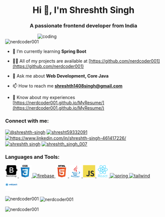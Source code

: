 <h1 align="center">Hi 👋, I'm Shreshth Singh</h1>
<h3 align="center">A passionate frontend developer from India</h3>

<img align="right" alt="coding" width="400" src="https://user-images.githubusercontent.com/55389276/140866485-8fb1c876-9a8f-4d6a-98dc-08c4981eaf70.gif">

<p align="left"> <img src="https://komarev.com/ghpvc/?username=nerdcoder001&label=Profile%20views&color=0e75b6&style=flat" alt="nerdcoder001" /> </p>

- 🌱 I’m currently learning **Spring Boot**

- 👨‍💻 All of my projects are available at [https://github.com/nerdcoder001](https://github.com/nerdcoder001)

- 💬 Ask me about **Web Development, Core Java**

- 📫 How to reach me **shreshth1408singh@gmail.com**

- 📄 Know about my experiences [https://nerdcoder001.github.io/MyResume/](https://nerdcoder001.github.io/MyResume/)

<h3 align="left">Connect with me:</h3>
<p align="left">
<a href="https://codepen.io/@shreshth-singh" target="blank"><img align="center" src="https://raw.githubusercontent.com/rahuldkjain/github-profile-readme-generator/master/src/images/icons/Social/codepen.svg" alt="@shreshth-singh" height="30" width="40" /></a>
<a href="https://twitter.com/shresht59332091" target="blank"><img align="center" src="https://raw.githubusercontent.com/rahuldkjain/github-profile-readme-generator/master/src/images/icons/Social/twitter.svg" alt="shresht59332091" height="30" width="40" /></a>
<a href="https://linkedin.com/in/https://www.linkedin.com/in/shreshth-singh-461417226/" target="blank"><img align="center" src="https://raw.githubusercontent.com/rahuldkjain/github-profile-readme-generator/master/src/images/icons/Social/linked-in-alt.svg" alt="https://www.linkedin.com/in/shreshth-singh-461417226/" height="30" width="40" /></a>
<a href="https://fb.com/shreshth singh" target="blank"><img align="center" src="https://raw.githubusercontent.com/rahuldkjain/github-profile-readme-generator/master/src/images/icons/Social/facebook.svg" alt="shreshth singh" height="30" width="40" /></a>
<a href="https://instagram.com/shreshth_singh_007" target="blank"><img align="center" src="https://raw.githubusercontent.com/rahuldkjain/github-profile-readme-generator/master/src/images/icons/Social/instagram.svg" alt="shreshth_singh_007" height="30" width="40" /></a>
</p>

<h3 align="left">Languages and Tools:</h3>
<p align="left"> <a href="https://getbootstrap.com" target="_blank" rel="noreferrer"> <img src="https://raw.githubusercontent.com/devicons/devicon/master/icons/bootstrap/bootstrap-plain-wordmark.svg" alt="bootstrap" width="40" height="40"/> </a> <a href="https://www.w3schools.com/css/" target="_blank" rel="noreferrer"> <img src="https://raw.githubusercontent.com/devicons/devicon/master/icons/css3/css3-original-wordmark.svg" alt="css3" width="40" height="40"/> </a> <a href="https://firebase.google.com/" target="_blank" rel="noreferrer"> <img src="https://www.vectorlogo.zone/logos/firebase/firebase-icon.svg" alt="firebase" width="40" height="40"/> </a> <a href="https://www.w3.org/html/" target="_blank" rel="noreferrer"> <img src="https://raw.githubusercontent.com/devicons/devicon/master/icons/html5/html5-original-wordmark.svg" alt="html5" width="40" height="40"/> </a> <a href="https://www.java.com" target="_blank" rel="noreferrer"> <img src="https://raw.githubusercontent.com/devicons/devicon/master/icons/java/java-original.svg" alt="java" width="40" height="40"/> </a> <a href="https://developer.mozilla.org/en-US/docs/Web/JavaScript" target="_blank" rel="noreferrer"> <img src="https://raw.githubusercontent.com/devicons/devicon/master/icons/javascript/javascript-original.svg" alt="javascript" width="40" height="40"/> </a> <a href="https://reactjs.org/" target="_blank" rel="noreferrer"> <img src="https://raw.githubusercontent.com/devicons/devicon/master/icons/react/react-original-wordmark.svg" alt="react" width="40" height="40"/> </a> <a href="https://spring.io/" target="_blank" rel="noreferrer"> <img src="https://www.vectorlogo.zone/logos/springio/springio-icon.svg" alt="spring" width="40" height="40"/> </a> <a href="https://tailwindcss.com/" target="_blank" rel="noreferrer"> <img src="https://www.vectorlogo.zone/logos/tailwindcss/tailwindcss-icon.svg" alt="tailwind" width="40" height="40"/> </a> <a href="https://webpack.js.org" target="_blank" rel="noreferrer"> <img src="https://raw.githubusercontent.com/devicons/devicon/d00d0969292a6569d45b06d3f350f463a0107b0d/icons/webpack/webpack-original-wordmark.svg" alt="webpack" width="40" height="40"/> </a> </p>

<p><img align="left" src="https://github-readme-stats.vercel.app/api/top-langs?username=nerdcoder001&show_icons=true&locale=en&layout=compact" alt="nerdcoder001" /></p>

<p>&nbsp;<img align="center" src="https://github-readme-stats.vercel.app/api?username=nerdcoder001&show_icons=true&locale=en" alt="nerdcoder001" /></p>

<p><img align="center" src="https://github-readme-streak-stats.herokuapp.com/?user=nerdcoder001&" alt="nerdcoder001" /></p

